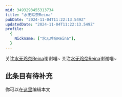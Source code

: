 ```yaml
---
mid: 3493293455313734
title: "水无玲奈Reina"
pubDate: "2024-11-04T11:22:13.549Z"
updatedDate: "2024-11-04T11:22:13.549Z"
profile:
  {
    Nickname: ["水无玲奈Reina"],
  }
---
```


关注[水无玲奈Reina](https://space.bilibili.com/3493293455313734)谢谢喵~ 关注[水无玲奈Reina](https://space.bilibili.com/3493293455313734)谢谢喵~

## 此条目有待补充
你可以在[这里](https://github.com/Yuhanawa/VTuber.ICU-Content/edit/master/v/水无玲奈Reina/index.md)编辑本文
